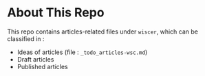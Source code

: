 # About This Repo

This repo contains articles-related files under `wiscer`,
which can be classified in :

- Ideas of articles (file : `_todo_articles-wsc.md`)
- Draft articles
- Published articles


